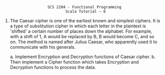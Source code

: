                         SCS 2204 - Functional Programming
                                Scala Tutorial – 6

1. The Caesar cipher is one of the earliest known and simplest ciphers. It is a type of
   substitution cipher in which each letter in the plaintext is 'shifted' a certain number of
   places down the alphabet. For example, with a shift of 1, A would be replaced by B, B
   would become C, and so on. The method is named after Julius Caesar, who apparently
   used it to communicate with his generals.

    a. Implement Encryption and Decryption functions of Caesar cipher.
    b. Then implement a Cipher function which takes Encryption and Decryption
       functions to process the data.